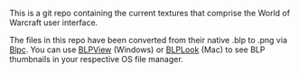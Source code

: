This is a git repo containing the current textures that comprise the World of Warcraft user interface.

The files in this repo have been converted from their native .blp to .png via [Blpc](http://www.wowinterface.com/downloads/info18810-Blpc.html). You can use [BLPView](http://www.wowinterface.com/downloads/info16700-BLPView.html) (Windows) or [BLPLook](http://www.wowinterface.com/downloads/info9011-BLPLook.html) (Mac) to see BLP thumbnails in your respective OS file manager.
